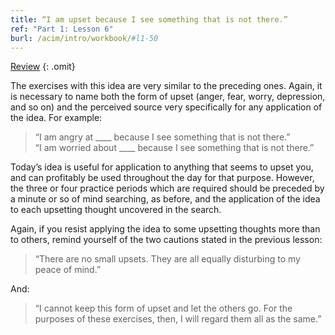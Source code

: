 ```yaml
---
title: “I am upset because I see something that is not there.”
ref: "Part 1: Lesson 6"
burl: /acim/intro/workbook/#l1-50
---
```


<a class="hide-review" href="/acim/workbook/l052/#l006">Review</a>
{: .omit}

The exercises with this idea are very similar to the preceding ones.
Again, it is necessary to name both the form of upset (anger, fear,
worry, depression, and so on) and the perceived source very specifically
for any application of the idea. For example:

> “I am angry at \_\_\_\_ because I see something that is not
> there.”<br/>
> “I am worried about \_\_\_\_ because I see something that is
> not there.”

Today’s idea is useful for application to anything that seems to upset
you, and can profitably be used throughout the day for that purpose.
However, the three or four practice periods which are required should be
preceded by a minute or so of mind searching, as before, and the
application of the idea to each upsetting thought uncovered in the
search.

Again, if you resist applying the idea to some upsetting thoughts more
than to others, remind yourself of the two cautions stated in the
previous lesson:

> “There are no small upsets. They are all equally disturbing to my
> peace of mind.”

And:

> “I cannot keep this form of upset and let
> the others go. For the purposes of these exercises, then, I will
> regard them all as the same.”

